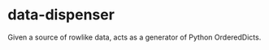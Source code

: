 data-dispenser
==============

Given a source of rowlike data, acts as a generator of Python OrderedDicts.
